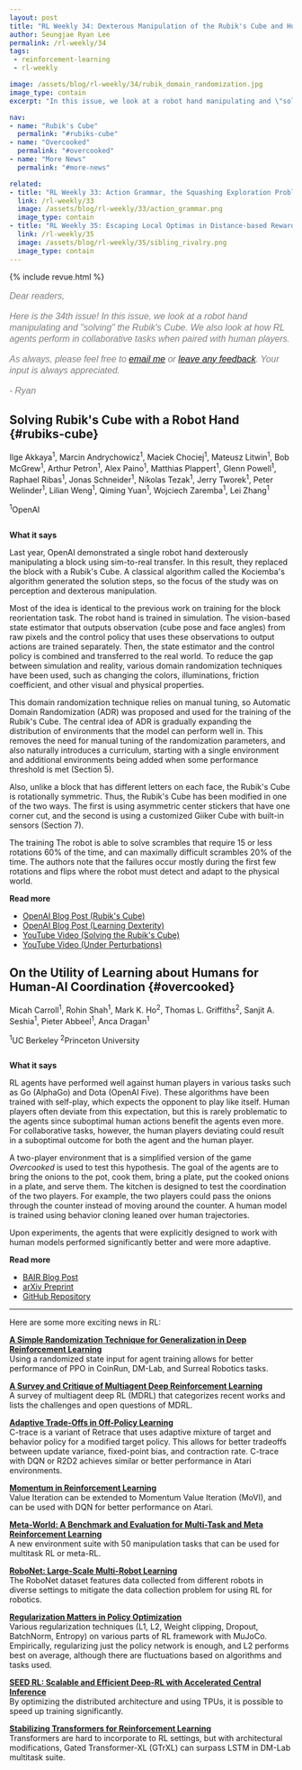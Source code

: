 ```yaml
---
layout: post
title: "RL Weekly 34: Dexterous Manipulation of the Rubik's Cube and Human-Agent Collaboration in Overcooked"
author: Seungjae Ryan Lee
permalink: /rl-weekly/34
tags:
 - reinforcement-learning
 - rl-weekly

image: /assets/blog/rl-weekly/34/rubik_domain_randomization.jpg
image_type: contain
excerpt: "In this issue, we look at a robot hand manipulating and \"solving\" the Rubik's Cube. We also look at comparative performances of human-agnostic and human-aware RL agents in Overcooked when paired with human players."

nav:
- name: "Rubik's Cube"
  permalink: "#rubiks-cube"
- name: "Overcooked"
  permalink: "#overcooked"
- name: "More News"
  permalink: "#more-news"

related:
- title: "RL Weekly 33: Action Grammar, the Squashing Exploration Problem, and Task-relevant GAIL"
  link: /rl-weekly/33
  image: /assets/blog/rl-weekly/33/action_grammar.png
  image_type: contain
- title: "RL Weekly 35: Escaping Local Optimas in Distance-based Rewards and Choosing the Best Teacher"
  link: /rl-weekly/35
  image: /assets/blog/rl-weekly/35/sibling_rivalry.png
  image_type: contain
---
```



{% include revue.html %}

<style>
.letter, .letter p {
  color: gray;
  font-family: "Helvetica", "Arial", sans-serif;
  font-size: 16px;
  font-style: italic;
  font-weight: 400;
  line-height: 20px;
}
.letter a {
  font-family: "Helvetica", "Arial", sans-serif;
  font-size: 16px;
  font-style: italic;
  font-weight: 400;
  line-height: 20px;
}
</style>

<div class="letter">
<p>
Dear readers,
</p>
<p>
Here is the 34th issue! In this issue, we look at a robot hand manipulating and "solving" the Rubik's Cube. We also look at how RL agents perform in collaborative tasks when paired with human players.
</p>
<p>
As always, please feel free to <a href="mailto:seungjaeryanlee@gmail.com">email me</a> or <a href="https://forms.gle/yZiHUXbtph8msVHn9">leave any feedback</a>. Your input is always appreciated.
</p>
<p>
- Ryan
</p>
</div>



## Solving Rubik's Cube with a Robot Hand {#rubiks-cube}

<p class="authors" style="font-size: 1em">
Ilge Akkaya<sup>1</sup>,
Marcin Andrychowicz<sup>1</sup>,
Maciek Chociej<sup>1</sup>,
Mateusz Litwin<sup>1</sup>,
Bob McGrew<sup>1</sup>,
Arthur Petron<sup>1</sup>,
Alex Paino<sup>1</sup>,
Matthias Plappert<sup>1</sup>,
Glenn Powell<sup>1</sup>,
Raphael Ribas<sup>1</sup>,
Jonas Schneider<sup>1</sup>,
Nikolas Tezak<sup>1</sup>,
Jerry Tworek<sup>1</sup>,
Peter Welinder<sup>1</sup>,
Lilian Weng<sup>1</sup>,
Qiming Yuan<sup>1</sup>,
Wojciech Zaremba<sup>1</sup>,
Lei Zhang<sup>1</sup>
</p>
<p class="authors__institutions" style="font-size: 1em">
    <sup>1</sup>OpenAI
</p>

<div class="w80">
  <img src="{{ absolute_url }}/assets/blog/rl-weekly/34/rubik_domain_randomization.jpg" alt="">
</div>

**What it says**

Last year, OpenAI demonstrated a single robot hand dexterously manipulating a block using sim-to-real transfer. In this result, they replaced the block with a Rubik's Cube. A classical algorithm called the Kociemba's algorithm generated the solution steps, so the focus of the study was on perception and dexterous manipulation.

Most of the idea is identical to the previous work on training for the block reorientation task. The robot hand is trained in simulation. The vision-based state estimator that outputs observation (cube pose and face angles) from raw pixels and the control policy that uses these observations to output actions are trained separately. Then, the state estimator and the control policy is combined and transferred to the real world. To reduce the gap between simulation and reality, various domain randomization techniques have been used, such as changing the colors, illuminations, friction coefficient, and other visual and physical properties.

This domain randomization technique relies on manual tuning, so Automatic Domain Randomization (ADR) was proposed and used for the training of the Rubik's Cube. The central idea of ADR is gradually expanding the distribution of environments that the model can perform well in. This removes the need for manual tuning of the randomization parameters, and also naturally introduces a curriculum, starting with a single environment and additional environments being added when some performance threshold is met (Section 5).

Also, unlike a block that has different letters on each face, the Rubik's Cube is rotationally symmetric. Thus, the Rubik's Cube has been modified in one of the two ways. The first is using asymmetric center stickers that have one corner cut, and the second is using a customized Giiker Cube with built-in sensors (Section 7).

The training The robot is able to solve scrambles that require 15 or less rotations 60% of the time, and can maximally difficult scrambles 20% of the time. The authors note that the failures occur mostly during the first few rotations and flips where the robot must detect and adapt to the physical world.


**Read more**

- [OpenAI Blog Post (Rubik's Cube)](https://openai.com/blog/solving-rubiks-cube/)
- [OpenAI Blog Post (Learning Dexterity)](https://openai.com/blog/learning-dexterity/)
- [YouTube Video (Solving the Rubik's Cube)](https://www.youtube.com/watch?v=kVmp0uGtShk)
- [YouTube Video (Under Perturbations)](https://www.youtube.com/watch?v=QyJGXc9WeNo)



## On the Utility of Learning about Humans for Human-AI Coordination {#overcooked}

<p class="authors" style="font-size: 1em">
Micah Carroll<sup>1</sup>,
Rohin Shah<sup>1</sup>,
Mark K. Ho<sup>2</sup>,
Thomas L. Griffiths<sup>2</sup>,
Sanjit A. Seshia<sup>1</sup>,
Pieter Abbeel<sup>1</sup>,
Anca Dragan<sup>1</sup>
</p>
<p class="authors__institutions" style="font-size: 1em">
    <sup>1</sup>UC Berkeley
    <sup>2</sup>Princeton University
</p>

<div class="w80">
  <img src="{{ absolute_url }}/assets/blog/rl-weekly/34/overcooked_layout.png" alt="">
</div>

<div class="w80">
  <img src="{{ absolute_url }}/assets/blog/rl-weekly/34/overcooked_compare.png" alt="">
</div>


**What it says**

RL agents have performed well against human players in various tasks such as Go (AlphaGo) and Dota (OpenAI Five). These algorithms have been trained with self-play, which expects the opponent to play like itself. Human players often deviate from this expectation, but this is rarely problematic to the agents since suboptimal human actions benefit the agents even more. For collaborative tasks, however, the human players deviating could result in a suboptimal outcome for both the agent and the human player.

A two-player environment that is a simplified version of the game *Overcooked* is used to test this hypothesis. The goal of the agents are to bring the onions to the pot, cook them, bring a plate, put the cooked onions in a plate, and serve them. The kitchen is designed to test the coordination of the two players. For example, the two players could pass the onions through the counter instead of moving around the counter. A human model is trained using behavior cloning leaned over human trajectories.

Upon experiments, the agents that were explicitly designed to work with human models performed significantly better and were more adaptive.

**Read more**

- [BAIR Blog Post](https://bair.berkeley.edu/blog/2019/10/21/coordination/)
- [arXiv Preprint](https://arxiv.org/abs/1910.05789)
- [GitHub Repository](https://github.com/HumanCompatibleAI/overcooked_ai)













------

<div id="more-news"></div>

Here are some more exciting news in RL:


[**A Simple Randomization Technique for Generalization in Deep Reinforcement Learning**](https://arxiv.org/abs/1910.05396)
<br/>
Using a randomized state input for agent training allows for better performance of PPO in CoinRun, DM-Lab, and Surreal Robotics tasks.

[**A Survey and Critique of Multiagent Deep Reinforcement Learning**](https://link.springer.com/article/10.1007/s10458-019-09421-1)
<br/>
A survey of multiagent deep RL (MDRL) that categorizes recent works and lists the challenges and open questions of MDRL.

[**Adaptive Trade-Offs in Off-Policy Learning**](https://arxiv.org/abs/1910.07478)
<br/>
C-trace is a variant of Retrace that uses adaptive mixture of target and behavior policy for a modified target policy. This allows for better tradeoffs between update variance, fixed-point bias, and contraction rate. C-trace with DQN or R2D2 achieves similar or better performance in Atari environments.

[**Momentum in Reinforcement Learning**](https://arxiv.org/abs/1910.09322)
<br/>
Value Iteration can be extended to Momentum Value Iteration (MoVI), and can be used with DQN for better performance on Atari.

[**Meta-World: A Benchmark and Evaluation for Multi-Task and Meta Reinforcement Learning**](https://meta-world.github.io/)
<br/>
A new environment suite with 50 manipulation tasks that can be used for multitask RL or meta-RL.

[**RoboNet: Large-Scale Multi-Robot Learning**](https://www.robonet.wiki/)
<br/>
The RoboNet dataset features data collected from different robots in diverse settings to mitigate the data collection problem for using RL for robotics.

[**Regularization Matters in Policy Optimization**](https://arxiv.org/abs/1910.09191)
<br/>
Various regularization techniques (L1, L2, Weight clipping, Dropout, BatchNorm, Entropy) on various parts of RL framework with MuJoCo. Empirically, regularizing just the policy network is enough, and L2 performs best on average, although there are fluctuations based on algorithms and tasks used.

[**SEED RL: Scalable and Efficient Deep-RL with Accelerated Central Inference**](https://arxiv.org/abs/1910.06591)
<br/>
By optimizing the distributed architecture and using TPUs, it is possible to speed up training significantly.

[**Stabilizing Transformers for Reinforcement Learning**](https://arxiv.org/abs/1910.06764)
<br/>
Transformers are hard to incorporate to RL settings, but with architectural modifications, Gated Transformer-XL (GTrXL) can surpass LSTM in DM-Lab multitask suite.
